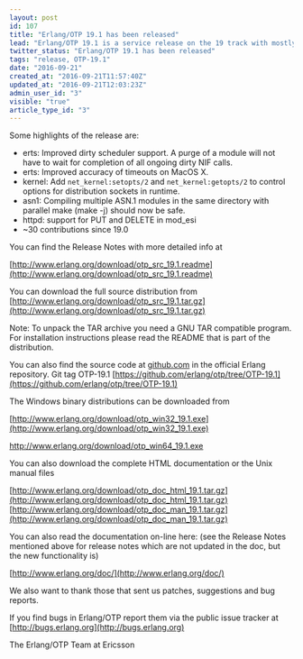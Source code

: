 ```yaml
---
layout: post
id: 107
title: "Erlang/OTP 19.1 has been released"
lead: "Erlang/OTP 19.1 is a service release on the 19 track with mostly bug fixes, but is does contain a number of new features and characteristics improvements as well."
twitter_status: "Erlang/OTP 19.1 has been released"
tags: "release, OTP-19.1"
date: "2016-09-21"
created_at: "2016-09-21T11:57:40Z"
updated_at: "2016-09-21T12:03:23Z"
admin_user_id: "3"
visible: "true"
article_type_id: "3"
---
```


Some highlights of the release are:
* erts: Improved dirty scheduler support. A purge of a module will not have to wait for completion of all ongoing dirty NIF calls.
* erts: Improved accuracy of timeouts on MacOS X.
* kernel: Add `net_kernel:setopts/2` and `net_kernel:getopts/2` to control options for distribution sockets in runtime.
* asn1: Compiling multiple ASN.1 modules in the same directory with parallel make (make -j) should now be safe.
* httpd: support for PUT and DELETE in mod_esi
* ~30 contributions since 19.0

You can find the Release Notes with more detailed info at

[http://www.erlang.org/download/otp_src_19.1.readme](http://www.erlang.org/download/otp_src_19.1.readme)

You can download the full source distribution from [http://www.erlang.org/download/otp_src_19.1.tar.gz](http://www.erlang.org/download/otp_src_19.1.tar.gz)

Note: To unpack the TAR archive you need a GNU TAR compatible program. For installation instructions please read the README that is part of the distribution.

You can also find the source code at [github.com](http://github.com) in the official Erlang repository. Git tag OTP-19.1
[https://github.com/erlang/otp/tree/OTP-19.1](https://github.com/erlang/otp/tree/OTP-19.1)

The Windows binary distributions can be downloaded from

[http://www.erlang.org/download/otp_win32_19.1.exe](http://www.erlang.org/download/otp_win32_19.1.exe)

[http://www.erlang.org/download/otp_win64_19.1.exe ](http://www.erlang.org/download/otp_win64_19.1.exe)

You can also download the complete HTML documentation or the Unix manual files

[http://www.erlang.org/download/otp_doc_html_19.1.tar.gz](http://www.erlang.org/download/otp_doc_html_19.1.tar.gz)
[http://www.erlang.org/download/otp_doc_man_19.1.tar.gz](http://www.erlang.org/download/otp_doc_man_19.1.tar.gz)


 You can also read the documentation on-line here:
 (see the Release Notes mentioned above for release notes which
 are not updated in the doc, but the new functionality is)

[http://www.erlang.org/doc/](http://www.erlang.org/doc/)

 We also want to thank those that sent us patches, suggestions and bug reports.

If you find bugs in Erlang/OTP report them via the public issue tracker at [http://bugs.erlang.org](http://bugs.erlang.org)

The Erlang/OTP Team at Ericsson
